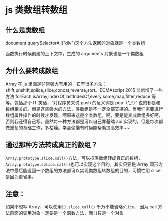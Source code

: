 <!-- Date: 2017-10-31 05:21:46 -->

# js 类数组转数组

## 什么是类数组

document.querySelectorAll("div")这个方法返回的对象就是一个类数组

函数执行时候创建的上下文中，生成的 arguments 对象也是一个类数组

## 为什么要转成数组

Array 在 js 里面是非常强大有用的，它有很多方法：shift,unshift,splice,slice,concat,reverse,sort。ECMAscript 2015 又新增了一些方法 forEach,isArray,indexOf,lastIndexOf,every,some,map,filter,reduce 等等。包括那个 IT 笑话，“对程序员来说 push 的反义词是 pop（^\_^）” 说的都是和数组相关的。但是这些强大的方法，类数组是不一定全部支持的。当我们需要进行数组属性操作的时候才发现，啊原来这是个类数组，啊，要是能变成数组多好啊，否则我还得自己写。虽然每一种方法都是可以自己靠基础 api 实现的，但是每次都做重复的基础工作，多枯燥。学会偷懒有时候能帮助提高效率~~

## 通过那种方法转成真正的数组？

`Array.prototype.slice.call()`方法，可以把类数组转成真正的数组，`Array.prototype.splice.call()`也可以实现这个目的，其实只要是 Array 圆形方法中最后能返回一个数组的方法都可以实现类数组转数组的目的，习惯性用 slice 是因为更省事。

## 注意：

如果不想写 Array，可以使用`[].slice.call()` 千万不能省略`slice`， 因为 call 方法前面的调用对象一定要是一个函数方法，而`[]`只是一个对象

